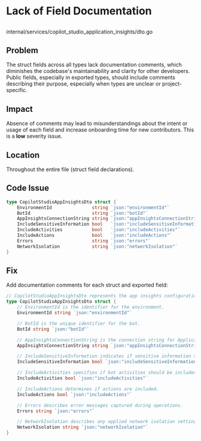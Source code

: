 # Lack of Field Documentation

##

internal/services/copilot_studio_application_insights/dto.go

## Problem

The struct fields across all types lack documentation comments, which diminishes the codebase's maintainability and clarity for other developers. Public fields, especially in exported types, should include comments describing their purpose, especially when types are unclear or project-specific.

## Impact

Absence of comments may lead to misunderstandings about the intent or usage of each field and increase onboarding time for new contributors. This is a **low** severity issue.

## Location

Throughout the entire file (struct field declarations).

## Code Issue

```go
type CopilotStudioAppInsightsDto struct {
	EnvironmentId               string `json:"environmentId"`
	BotId                       string `json:"botId"`
	AppInsightsConnectionString string `json:"appInsightsConnectionString"`
	IncludeSensitiveInformation bool   `json:"includeSensitiveInformation"`
	IncludeActivities           bool   `json:"includeActivities"`
	IncludeActions              bool   `json:"includeActions"`
	Errors                      string `json:"errors"`
	NetworkIsolation            string `json:"networkIsolation"`
}
```

## Fix

Add documentation comments for each struct and exported field:

```go
// CopilotStudioAppInsightsDto represents the app insights configuration for a Copilot Studio environment.
type CopilotStudioAppInsightsDto struct {
	// EnvironmentId is the identifier for the environment.
	EnvironmentId string `json:"environmentId"`

	// BotId is the unique identifier for the bot.
	BotId string `json:"botId"`

	// AppInsightsConnectionString is the connection string for Application Insights.
	AppInsightsConnectionString string `json:"appInsightsConnectionString"`

	// IncludeSensitiveInformation indicates if sensitive information should be included.
	IncludeSensitiveInformation bool `json:"includeSensitiveInformation"`

	// IncludeActivities specifies if bot activities should be included.
	IncludeActivities bool `json:"includeActivities"`

	// IncludeActions determines if actions are included.
	IncludeActions bool `json:"includeActions"`

	// Errors describes error messages captured during operations.
	Errors string `json:"errors"`

	// NetworkIsolation describes any applied network isolation settings.
	NetworkIsolation string `json:"networkIsolation"`
}
```
